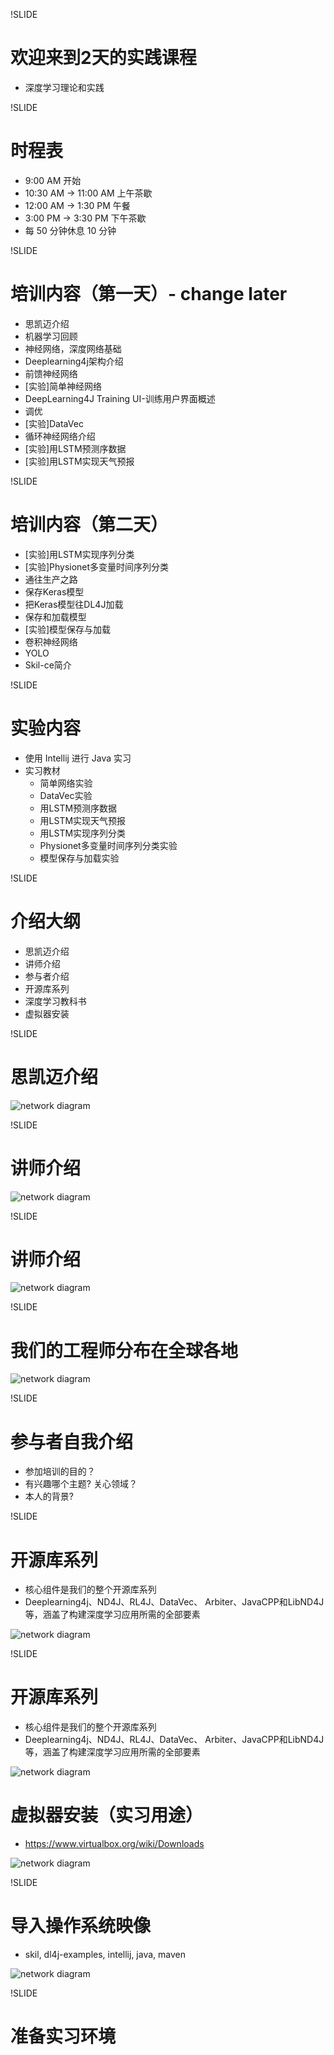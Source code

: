 !SLIDE

# 欢迎来到2天的实践课程

* 深度学习理论和实践

!SLIDE

# 时程表

* 9:00 AM 开始
* 10:30 AM -> 11:00 AM 上午茶歇
* 12:00 AM -> 1:30 PM 午餐
* 3:00 PM -> 3:30 PM 下午茶歇
* 每 50 分钟休息 10 分钟



!SLIDE

# 培训内容（第一天）- change later

* 思凯迈介绍
* 机器学习回顾
* 神经网络，深度网络基础
* Deeplearning4j架构介绍
* 前馈神经网络
* [实验]简单神经网络
* DeepLearning4J Training UI-训练用户界面概述
* 调优
* [实验]DataVec
* 循环神经网络介绍
* [实验]用LSTM预测序数据
* [实验]用LSTM实现天气预报


!SLIDE

# 培训内容（第二天）
* [实验]用LSTM实现序列分类
* [实验]Physionet多变量时间序列分类
* 通往生产之路
* 保存Keras模型
* 把Keras模型往DL4J加载
* 保存和加载模型
* [实验]模型保存与加载
* 卷积神经网络
* YOLO
* Skil-ce简介

!SLIDE

# 实验内容

* 使用 Intellij 进行 Java 实习
* 实习教材
  * 简单网络实验
  * DataVec实验
  * 用LSTM预测序数据
  * 用LSTM实现天气预报
  * 用LSTM实现序列分类
  * Physionet多变量时间序列分类实验
  * 模型保存与加载实验


!SLIDE

# 介绍大纲

* 思凯迈介绍
* 讲师介绍
* 参与者介绍
* 开源库系列
* 深度学习教科书
* 虚拟器安装

!SLIDE

# 思凯迈介绍

![network diagram](../resources/skymindIntro2.png)

!SLIDE

# 讲师介绍

![network diagram](../resources/wangFeng.png)

!SLIDE

# 讲师介绍

![network diagram](../resources/chiaWei.png)

!SLIDE

# 我们的工程师分布在全球各地

![network diagram](../resources/skymindGlobe.png)

!SLIDE

# 参与者自我介绍

* 参加培训的目的？
* 有兴趣哪个主题? 关心领域？
* 本人的背景?

!SLIDE

# 开源库系列

* 核心组件是我们的整个开源库系列
* Deeplearning4j、ND4J、RL4J、DataVec、 Arbiter、JavaCPP和LibND4J等，涵盖了构建深度学习应用所需的全部要素

![network diagram](../resources/coreComponent1.png)

!SLIDE

# 开源库系列

* 核心组件是我们的整个开源库系列
* Deeplearning4j、ND4J、RL4J、DataVec、 Arbiter、JavaCPP和LibND4J等，涵盖了构建深度学习应用所需的全部要素

![network diagram](../resources/coreComponent2.png)

# 虚拟器安装（实习用途）

* https://www.virtualbox.org/wiki/Downloads

![network diagram](../resources/oracleVM.png)

!SLIDE

# 导入操作系统映像

* skil, dl4j-examples, intellij, java, maven

![network diagram](../resources/importImage.png)

!SLIDE

# 准备实习环境
